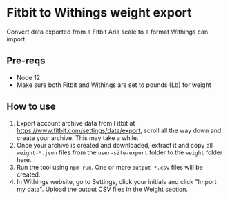 # Fitbit to Withings weight export
Convert data exported from a Fitbit Aria scale to a format Withings can import.

## Pre-reqs
- Node 12
- Make sure both Fitbit and Withings are set to pounds (Lb) for weight

## How to use

1. Export account archive data from Fitbit at https://www.fitbit.com/settings/data/export, scroll all the way down and create your archive. This may take a while.
2. Once your archive is created and downloaded, extract it and copy all `weight-*.json` files from the `user-site-export` folder to the `weight` folder here.
3. Run the tool using `npm run`. One or more `output-*.csv` files will be created.
4. In Withings website, go to Settings, click your initials and click "Import my data". Upload the output CSV files in the Weight section.